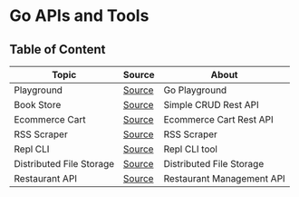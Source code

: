 # Go APIs and Tools

## Table of Content

| Topic                    | Source                                | About                     |
| ------------------------ | ------------------------------------- | ------------------------- |
| Playground               | [Source](./playground/)               | Go Playground             |
| Book Store               | [Source](./book-store/)               | Simple CRUD Rest API      |
| Ecommerce Cart           | [Source](./ecommerce-cart/)           | Ecommerce Cart Rest API   |
| RSS Scraper              | [Source](./rss-scraper/)              | RSS Scraper               |
| Repl CLI                 | [Source](./repl-cli/)                 | Repl CLI tool             |
| Distributed File Storage | [Source](./distributed-file-storage/) | Distributed File Storage  |
| Restaurant API           | [Source](./restaurant-api/)           | Restaurant Management API |
